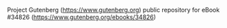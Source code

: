 Project Gutenberg (https://www.gutenberg.org) public repository for eBook #34826 (https://www.gutenberg.org/ebooks/34826)
